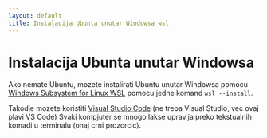 ```yaml
---
layout: default
title: Instalacija Ubunta unutar Windowsa wsl 
---
```

# Instalacija Ubunta unutar Windowsa

Ako nemate Ubuntu, mozete instalirati Ubuntu unutar Windowsa pomocu [Windows Subsystem for Linux WSL](https://documentation.ubuntu.com/wsl/en/latest/guides/install-ubuntu-wsl2/) pomocu jedne komand `wsl --install`.

Takodje mozete koristiti [Visual Studio Code](https://documentation.ubuntu.com/wsl/en/latest/tutorials/vscode/) (ne treba Visual Studio, vec ovaj plavi VS Code) Svaki kompjuter se mnogo lakse upravlja preko tekstualnih komadi u terminalu (onaj crni prozorcic).

